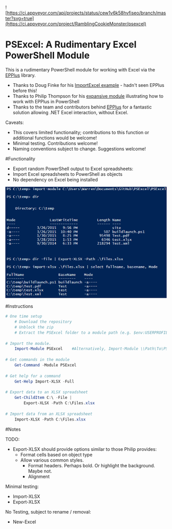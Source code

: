 ![https://ci.appveyor.com/api/projects/status/cew1v6k58hvfiseo/branch/master?svg=true](https://ci.appveyor.com/project/RamblingCookieMonster/psexcel)

PSExcel: A Rudimentary Excel PowerShell Module
=============

This is a rudimentary PowerShell module for working with Excel via the [EPPlus](http://epplus.codeplex.com/) library.

* Thanks to Doug Finke for his [ImportExcel example](https://github.com/dfinke/ImportExcel/blob/master/ImportExcel) - hadn't seen EPPlus before this!
* Thanks to Philip Thompson for his [expansive module](https://excelpslib.codeplex.com/) illustrating how to work with EPPlus in PowerShell
* Thanks to the team and contributors behind [EPPlus](http://epplus.codeplex.com/) for a fantastic solution allowing .NET Excel interaction, without Excel.

Caveats:

* This covers limited functionality; contributions to this function or additional functions would be welcome!
* Minimal testing.  Contributions welcome!
* Naming conventions subject to change.  Suggestions welcome!

#Functionality

* Export random PowerShell output to Excel spreadsheets:
* Import Excel spreadsheets to PowerShell as objects
* No dependency on Excel being installed

![Example](/Media/Example.png)

#Instructions

```powershell
# One time setup
    # Download the repository
    # Unblock the zip
    # Extract the PSExcel folder to a module path (e.g. $env:USERPROFILE\Documents\WindowsPowerShell\Modules\)

# Import the module.
    Import-Module PSExcel    #Alternatively, Import-Module \\Path\To\PSExcel

# Get commands in the module
    Get-Command -Module PSExcel

# Get help for a command
    Get-Help Import-XLSX -Full

# Export data to an XLSX spreadsheet
    Get-ChildItem C:\ -File |
        Export-XLSX -Path C:\Files.xlsx

# Import data from an XLSX spreadsheet
    Import-XLSX -Path C:\Files.xlsx
```

#Notes

TODO:

* Export-XLSX should provide options similar to those Philip provides:
  * Format cells based on object type
  * Allow various common styles.
     * Format headers.  Perhaps bold. Or highlight the background.  Maybe not.
     * Alignment

Minimal testing:
* Import-XLSX
* Export-XLSX

No Testing, subject to rename / removal:
* New-Excel